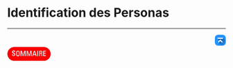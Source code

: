# Identification des Personas
---
<!-- Bouton 'Retour vers le Sommaire' et Bouton 'Retour vers haut' du document -->
<div align="right">
    <a href="#identification-des-personas">
        <img src="../../assets/icon-vers-le-haut.png" alt="Retour vers le haut" style="width: 25px;" />
    </a>
</div>
<div align="left">
    <a href="/README.md">
        <img src="../../assets/summary.png" alt="Retour vers le haut" style="width: 100px;" />
    </a>
</div>